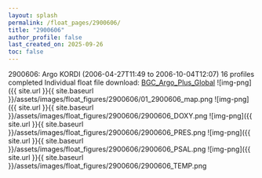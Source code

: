 ```yaml
---
layout: splash
permalink: /float_pages/2900606/
title: "2900606"
author_profile: false
last_created_on: 2025-09-26
toc: false
---
```

 
2900606: Argo KORDI (2006-04-27T11:49 to 2006-10-04T12:07)
16 profiles completed
Individual float file download: [BGC_Argo_Plus_Global](https://ftp.soest.hawaii.edu/bgc_argo_plus/Individual_Floats/outliers_removed/2900606_Sprof_processed.nc)
![img-png]({{ site.url }}{{ site.baseurl }}/assets/images/float_figures/2900606/01_2900606_map.png
![img-png]({{ site.url }}{{ site.baseurl }}/assets/images/float_figures/2900606/2900606_DOXY.png
![img-png]({{ site.url }}{{ site.baseurl }}/assets/images/float_figures/2900606/2900606_PRES.png
![img-png]({{ site.url }}{{ site.baseurl }}/assets/images/float_figures/2900606/2900606_PSAL.png
![img-png]({{ site.url }}{{ site.baseurl }}/assets/images/float_figures/2900606/2900606_TEMP.png
